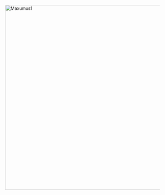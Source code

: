 
<img src="https://github.com/user-attachments/assets/f25b0c3b-0645-4b98-b608-7ce7a24ca21d" width="600" alt="Maxumus1" />
